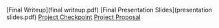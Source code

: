 [Final Writeup](final writeup.pdf)
[Final Presentation Slides](presentation slides.pdf)
[Project Checkpoint](checkpoint.md)
[Project Proposal](proposal.md)

